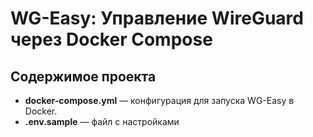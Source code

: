# WG-Easy: Управление WireGuard через Docker Compose

## Содержимое проекта

- **docker-compose.yml** — конфигурация для запуска WG-Easy в Docker.
- **.env.sample** — файл с настройками
